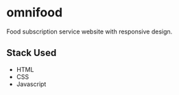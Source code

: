 # omnifood
Food subscription service website with responsive design.

## Stack Used
* HTML
* CSS
* Javascript
